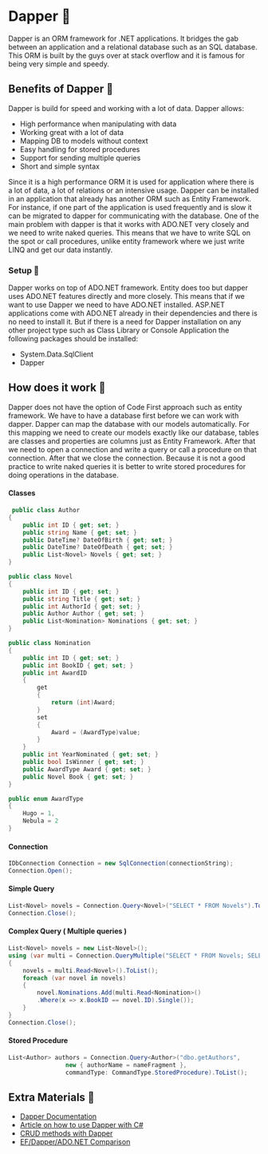# Dapper 🥨
Dapper is an ORM framework for .NET applications. It bridges the gab between an application and a relational database such as an SQL database. This ORM is built by the guys over at stack overflow and it is famous for being very simple and speedy.
## Benefits of Dapper 🔸
Dapper is build for speed and working with a lot of data. Dapper allows:
* High performance when manipulating with data
* Working great with a lot of data
* Mapping DB to models without context
* Easy handling for stored procedures
* Support for sending multiple queries
* Short and simple syntax

Since it is a high performance ORM it is used for application where there is a lot of data, a lot of relations or an intensive usage. Dapper can be installed in an application that already has another ORM such as Entity Framework. For instance, if one part of the application is used frequently and is slow it can be migrated to dapper for communicating with the database. One of the main problem with dapper is that it works with ADO.NET very closely and we need to write naked queries. This means that we have to write SQL on the spot or call procedures, unlike entity framework where we just write LINQ and get our data instantly.
### Setup 🔽
Dapper works on top of ADO.NET framework. Entity does too but dapper uses ADO.NET features directly and more closely. This means that if we want to use Dapper we need to have ADO.NET installed. ASP.NET applications come with ADO.NET already in their dependencies and there is no need to install it. But if there is a need for Dapper installation on any other project type such as Class Library or Console Application the following packages should be installed: 
* System.Data.SqlClient
* Dapper
## How does it work 🔸
Dapper does not have the option of Code First approach such as entity framework. We have to have a database first before we can work with dapper. Dapper can map the database with our models automatically. For this mapping we need to create our models exactly like our database, tables are classes and properties are columns just as Entity Framework. After that we need to open a connection and write a query or call a procedure on that connection. After that we close the connection. Because it is not a good practice to write naked queries it is better to write stored procedures for doing operations in the database.
#### Classes
```csharp
 public class Author
{
    public int ID { get; set; }
    public string Name { get; set; }
    public DateTime? DateOfBirth { get; set; }
    public DateTime? DateOfDeath { get; set; }
    public List<Novel> Novels { get; set; }
}
```
```csharp
public class Novel
{
    public int ID { get; set; }
    public string Title { get; set; }
    public int AuthorId { get; set; }
    public Author Author { get; set; }
    public List<Nomination> Nominations { get; set; }
}
```
```csharp
public class Nomination
{
    public int ID { get; set; }
    public int BookID { get; set; }
    public int AwardID
    {
        get
        {
            return (int)Award;
        }
        set
        {
            Award = (AwardType)value;
        }
    }
    public int YearNominated { get; set; }
    public bool IsWinner { get; set; }
    public AwardType Award { get; set; }
    public Novel Book { get; set; }
}

public enum AwardType
{
    Hugo = 1,
    Nebula = 2
}
```
#### Connection
```csharp
IDbConnection Connection = new SqlConnection(connectionString);
Connection.Open();
```
#### Simple Query
```csharp
List<Novel> novels = Connection.Query<Novel>("SELECT * FROM Novels").ToList();
Connection.Close();
```
#### Complex Query ( Multiple queries )
```csharp
List<Novel> novels = new List<Novel>();
using (var multi = Connection.QueryMultiple("SELECT * FROM Novels; SELECT * FROM Nominations"))
{
    novels = multi.Read<Novel>().ToList();
    foreach (var novel in novels)
    {
        novel.Nominations.Add(multi.Read<Nomination>()
        .Where(x => x.BookID == novel.ID).Single());
    }
}
Connection.Close();
```
#### Stored Procedure
```csharp
List<Author> authors = Connection.Query<Author>("dbo.getAuthors",
                new { authorName = nameFragment },
                commandType: CommandType.StoredProcedure).ToList();
```
## Extra Materials 📘
* [Dapper Documentation](https://dapper-tutorial.net/dapper)
* [Article on how to use Dapper with C#](https://www.infoworld.com/article/3025784/how-to-work-with-dapper-in-c.html)
* [CRUD methods with Dapper](https://github.com/ericdc1/Dapper.SimpleCRUD/)
* [EF/Dapper/ADO.NET Comparison](https://exceptionnotfound.net/dapper-vs-entity-framework-vs-ado-net-performance-benchmarking/)
